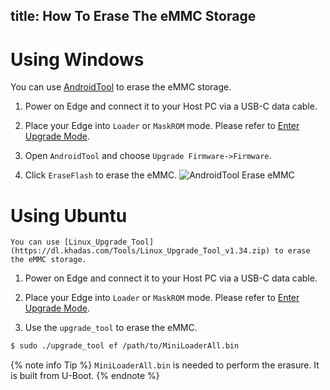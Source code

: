 title: How To Erase The eMMC Storage
---

# Using Windows

You can use [AndroidTool](https://dl.khadas.com/Tools/AndroidTool_Release_en_v2.58.zip) to erase the eMMC storage.

1. Power on Edge and connect it to your Host PC via a USB-C data cable.

2. Place your Edge into `Loader` or `MaskROM` mode. Please refer to [Enter Upgrade Mode](/edge/HowtoBootIntoUpgradeMode.html).

3. Open `AndroidTool` and choose `Upgrade Firmware->Firmware`.

4. Click `EraseFlash` to erase the eMMC.
![AndroidTool Erase eMMC](/images/edge/AndroidTool_erase_en.png)

# Using Ubuntu

	You can use [Linux_Upgrade_Tool](https://dl.khadas.com/Tools/Linux_Upgrade_Tool_v1.34.zip) to erase the eMMC storage.

1. Power on Edge and connect it to your Host PC via a USB-C data cable.

2. Place your Edge into `Loader` or `MaskROM` mode. Please refer to [Enter Upgrade Mode](/edge/HowtoBootIntoUpgradeMode.html).

3. Use the `upgrade_tool` to erase the eMMC.

```sh
$ sudo ./upgrade_tool ef /path/to/MiniLoaderAll.bin
```

{% note info Tip %}
`MiniLoaderAll.bin` is needed to perform the erasure. It is built from U-Boot.
{% endnote %}

